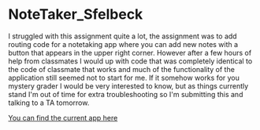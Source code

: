 # NoteTaker_Sfelbeck

I struggled with this assignment quite a lot, the assignment was to add routing code for a notetaking app where you can add new notes with a button that appears in the upper right corner. However after a few hours of help from classmates I would up with code that was completely identical to the code of classmate that works and much of the functionality of the application still seemed not to start for me. If it somehow works for you mystery grader I would be very interested to know, but as things currently stand I'm out of time for extra troubleshooting so I'm submitting this and talking to a TA tomorrow.

<a href='#'>You can find the current app here</a>